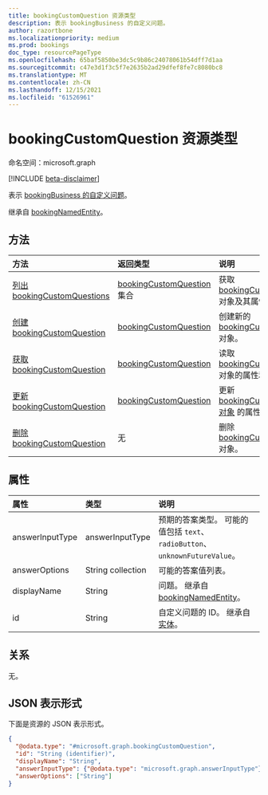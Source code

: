 ```yaml
---
title: bookingCustomQuestion 资源类型
description: 表示 bookingBusiness 的自定义问题。
author: razortbone
ms.localizationpriority: medium
ms.prod: bookings
doc_type: resourcePageType
ms.openlocfilehash: 65baf5850be3dc5c9b86c24078061b54dff7d1aa
ms.sourcegitcommit: c47e3d1f3c5f7e2635b2ad29dfef8fe7c8080bc8
ms.translationtype: MT
ms.contentlocale: zh-CN
ms.lasthandoff: 12/15/2021
ms.locfileid: "61526961"
---
```

# <a name="bookingcustomquestion-resource-type"></a>bookingCustomQuestion 资源类型

命名空间：microsoft.graph

[!INCLUDE [beta-disclaimer](../../includes/beta-disclaimer.md)]

表示 [bookingBusiness 的自定义问题](bookingbusiness.md)。

继承自 [bookingNamedEntity](../resources/bookingnamedentity.md)。

## <a name="methods"></a>方法

| 方法                                                                         | 返回类型                                                               | 说明                                                                                                       |
| :----------------------------------------------------------------------------- | :------------------------------------------------------------------------ | :---------------------------------------------------------------------------------------------------------------- |
| [列出 bookingCustomQuestions](../api/bookingbusiness-list-customquestions.md)            | [bookingCustomQuestion](../resources/bookingcustomquestion.md) 集合 | 获取 [bookingCustomQuestion](../resources/bookingcustomquestion.md) 对象及其属性的列表。    |
| [创建 bookingCustomQuestion](../api/bookingbusiness-post-customquestions.md) | [bookingCustomQuestion](../resources/bookingcustomquestion.md)            | 创建新的 [bookingCustomQuestion](../resources/bookingcustomquestion.md) 对象。                               |
| [获取 bookingCustomQuestion](../api/bookingcustomquestion-get.md)               | [bookingCustomQuestion](../resources/bookingcustomquestion.md)            | 读取 [bookingCustomQuestion](../resources/bookingcustomquestion.md) 对象的属性和关系。 |
| [更新 bookingCustomQuestion](../api/bookingcustomquestion-update.md)         | [bookingCustomQuestion](../resources/bookingcustomquestion.md)            | 更新 [bookingCustomQuestion 对象](../resources/bookingcustomquestion.md) 的属性。                 |
| [删除 bookingCustomQuestion](../api/bookingcustomquestion-delete.md)         | 无                                                                      | 删除 [bookingCustomQuestion](../resources/bookingcustomquestion.md) 对象。                                  |

## <a name="properties"></a>属性

| 属性        | 类型              | 说明                                                                                               |
| :-------------- | :---------------- | :-------------------------------------------------------------------------------------------------------- |
| answerInputType | answerInputType   | 预期的答案类型。 可能的值包括 `text`、`radioButton`、`unknownFutureValue`。     |
| answerOptions   | String collection | 可能的答案值列表。                                                                    |
| displayName     | String            | 问题。 继承自 [bookingNamedEntity](../resources/bookingnamedentity.md)。 |
| id              | String            | 自定义问题的 ID。 继承自 [实体](../resources/entity.md)。                           |

## <a name="relationships"></a>关系

无。

## <a name="json-representation"></a>JSON 表示形式

下面是资源的 JSON 表示形式。

<!-- {
  "blockType": "resource",
  "keyProperty": "id",
  "@odata.type": "microsoft.graph.bookingCustomQuestion",
  "baseType": "microsoft.graph.bookingNamedEntity",
  "openType": false
}
-->

```json
{
  "@odata.type": "#microsoft.graph.bookingCustomQuestion",
  "id": "String (identifier)",
  "displayName": "String",
  "answerInputType": {"@odata.type": "microsoft.graph.answerInputType"},
  "answerOptions": ["String"]
}
```
